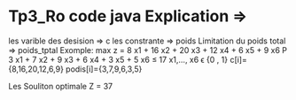 # Tp3_Ro code java Explication =>
les varible des desision  => c
les constrante => poids
Limitation du poids total => poids_tptal
Exomple:
max z = 8 x1 + 16 x2 + 20 x3 + 12 x4 + 6 x5 + 9 x6
P 3 x1 + 7 x2 + 9 x3 + 6 x4 + 3 x5 + 5 x6 ≤ 17
x1,..., x6 ϵ {0 , 1}
c[i]={8,16,20,12,6,9}
podis[i]={3,7,9,6,3,5}

Les Souliton optimale Z = 37 
